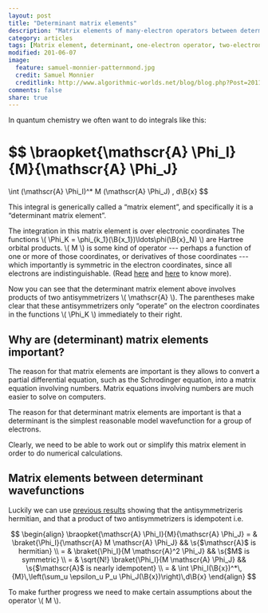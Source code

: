 ```yaml
---
layout: post
title: "Determinant matrix elements"
description: "Matrix elements of many-electron operators between determinant wavefunctions"
category: articles
tags: [Matrix element, determinant, one-electron operator, two-electron operator]
modified: 201-06-07
image:
  feature: samuel-monnier-patternmond.jpg
  credit: Samuel Monnier
  creditlink: http://www.algorithmic-worlds.net/blog/blog.php?Post=20110201
comments: false
share: true
---
```



In quantum chemistry we often want to do integrals like this:

$$
\braopket{\mathscr{A} \Phi_I}{M}{\mathscr{A} \Phi_J}
=
\int
(\mathscr{A} \Phi_I)^*  M (\mathscr{A} \Phi_J) \, d\B{x}
$$

This integral is generically called a “matrix element”, and specifically
it is a “determinant matrix element”.

The integration in this matrix element is over electronic coordinates
The functions \\( \Phi_K = \phi_{k_1}(\B{x_1})\ldots\phi(\B{x}_N) \\)
are Hartree orbital products.
\\( M \\) is some kind of operator --- perhaps a function of one or more of
those coordinates, or derivatives of those coordinates --- which importantly
is symmetric in the electron coordinates, since all electrons are indistinguishable.
(Read [here](http://dylan-jayatilaka.net/articles/the-determinant-wavefunction)
  and [here](http://dylan-jayatilaka.net/articles/the-antisymmetrizer) to know more).

Now you can see that the determinant matrix element above involves products of
two antisymmetrizers \\( \mathscr{A} \\). The parentheses make clear that these
antisymmetrizers only “operate” on the electron coordinates in the functions
\\( \Phi_K \\) immediately to their right.

## Why are (determinant) matrix elements important?

The reason for that matrix elements are important is they allows to
convert a partial differential equation, such as the Schrodinger equation,
into a matrix equation involving numbers. Matrix equations involving
numbers are much easier to solve on computers.

The reason for that determinant matrix elements are important is that
a determinant is the simplest reasonable model wavefunction for a
group of electrons.

Clearly, we need to be able to work out or simplify this matrix element
in order to do numerical calculations.

## Matrix elements between determinant wavefunctions

Luckily we can use
[previous results](http://dylan-jayatilaka.net/articles/the-antisymmetrizer)
showing that the antisymmetrizeris hermitian, and that a product of two
antisymmetrizers is idempotent i.e.

$$
\begin{align}
\braopket{\mathscr{A} \Phi_I}{M}{\mathscr{A} \Phi_J}
= &
\braket{\Phi_I}{\mathscr{A} M \mathscr{A} \Phi_J}
&&
\s{$\mathscr{A}$ is hermitian}
\\
= &
\braket{\Phi_I}{M \mathscr{A}^2 \Phi_J}
&&
\s{$M$ is symmetric}
\\
= &
\sqrt{N!}
\braket{\Phi_I}{M \mathscr{A} \Phi_J}
&&
\s{$\mathscr{A}$ is nearly idempotent}
\\
= &
\int \Phi_I(\B{x})^*\,{M}\,\left(\sum_u \epsilon_u P_u \Phi_J(\B{x})\right)\,d\B{x}
\end{align}
$$

To make further progress we need to make certain assumptions about the
operator \\( M \\).




